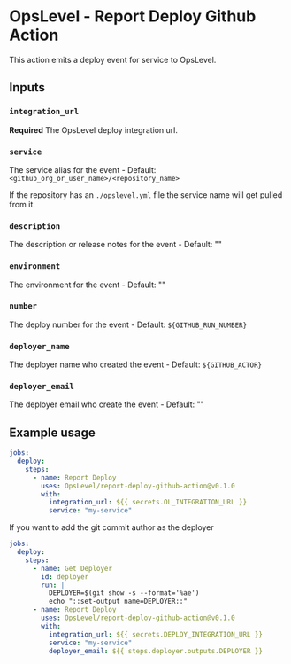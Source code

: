 # OpsLevel - Report Deploy Github Action

This action emits a deploy event for service to OpsLevel.

## Inputs

### `integration_url`

**Required** The OpsLevel deploy integration url.

### `service`

The service alias for the event - Default: `<github_org_or_user_name>/<repository_name>`

If the repository has an `./opslevel.yml` file the service name will get pulled from it.

### `description`

The description or release notes for the event - Default: ""

### `environment`

The environment for the event - Default: ""

### `number`

The deploy number for the event - Default: `${GITHUB_RUN_NUMBER}`

### `deployer_name`

The deployer name who created the event - Default: `${GITHUB_ACTOR}`

### `deployer_email`

The deployer email who create the event - Default: ""

## Example usage

```yaml
jobs:
  deploy:
    steps:
      - name: Report Deploy
        uses: OpsLevel/report-deploy-github-action@v0.1.0
        with:
          integration_url: ${{ secrets.OL_INTEGRATION_URL }}
          service: "my-service"
```

If you want to add the git commit author as the deployer

```yaml
jobs:
  deploy:
    steps:
      - name: Get Deployer
        id: deployer
        run: |
          DEPLOYER=$(git show -s --format='%ae')
          echo "::set-output name=DEPLOYER::"
      - name: Report Deploy
        uses: OpsLevel/report-deploy-github-action@v0.1.0
        with:
          integration_url: ${{ secrets.DEPLOY_INTEGRATION_URL }}
          service: "my-service"
          deployer_email: ${{ steps.deployer.outputs.DEPLOYER }}
```
